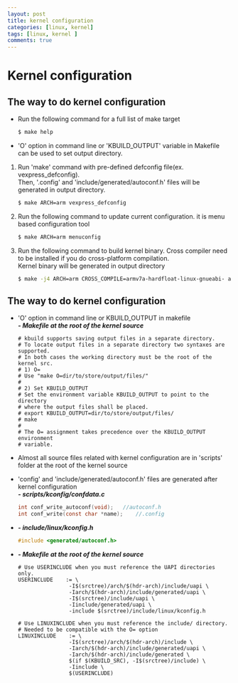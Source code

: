 ```yaml
---
layout: post
title: kernel configuration
categories: [linux, kernel]
tags: [linux, kernel ]
comments: true
--- 
```

  
# Kernel configuration
## The way to do kernel configuration
  * Run the following command for a full list of make target
    ```bash
    $ make help
    ```
  * 'O' option in command line or 'KBUILD_OUTPUT' variable in Makefile can be used to set output directory.


  1.  Run 'make' command with pre-defined defconfig file(ex. vexpress_defconfig).  
     Then, '.config' and 'include/generated/autoconf.h' files will be generated in output directory.
        ```bash
        $ make ARCH=arm vexpress_defconfig
        ```

  2. Run the following command to update current configuration. it is menu based configuration tool
        ```bash
        $ make ARCH=arm menuconfig
        ```
  3. Run the following command to build kernel binary. Cross compiler need to be installed if you do cross-platform compilation.  
Kernel binary will be generated in output directory
        ```bash
        $ make -j4 ARCH=arm CROSS_COMPILE=armv7a-hardfloat-linux-gnueabi- all
        ```

## The way to do kernel configuration
  * 'O' option in command line or KBUILD_OUTPUT in makefile  
    _**- Makefile at the root of the kernel source**_
    ```make
    # kbuild supports saving output files in a separate directory.
    # To locate output files in a separate directory two syntaxes are supported.
    # In both cases the working directory must be the root of the kernel src.
    # 1) O=
    # Use "make O=dir/to/store/output/files/"
    #
    # 2) Set KBUILD_OUTPUT
    # Set the environment variable KBUILD_OUTPUT to point to the directory
    # where the output files shall be placed.
    # export KBUILD_OUTPUT=dir/to/store/output/files/
    # make
    #
    # The O= assignment takes precedence over the KBUILD_OUTPUT environment
    # variable.
    ```
  * Almost all source files related with kernel configuration are in 'scripts' folder at the root of the kernel source
  * 'config' and 'include/generated/autoconf.h' files are generated after kernel configuration  
    _**- scripts/kconfig/confdata.c**_
    ```c
    int conf_write_autoconf(void);   //autoconf.h
    int conf_write(const char *name);    //.config  
    ```

  * _**- include/linux/kconfig.h**_
    ```c
    #include <generated/autoconf.h>
    ```

  * _**- Makefile at the root of the kernel source**_
    ```make
    # Use USERINCLUDE when you must reference the UAPI directories only.
    USERINCLUDE    := \
                    -I$(srctree)/arch/$(hdr-arch)/include/uapi \
                    -Iarch/$(hdr-arch)/include/generated/uapi \
                    -I$(srctree)/include/uapi \
                    -Iinclude/generated/uapi \
                    -include $(srctree)/include/linux/kconfig.h
     
    # Use LINUXINCLUDE when you must reference the include/ directory.
    # Needed to be compatible with the O= option
    LINUXINCLUDE    := \
                    -I$(srctree)/arch/$(hdr-arch)/include \
                    -Iarch/$(hdr-arch)/include/generated/uapi \
                    -Iarch/$(hdr-arch)/include/generated \
                    $(if $(KBUILD_SRC), -I$(srctree)/include) \
                    -Iinclude \
                    $(USERINCLUDE)
    ```
